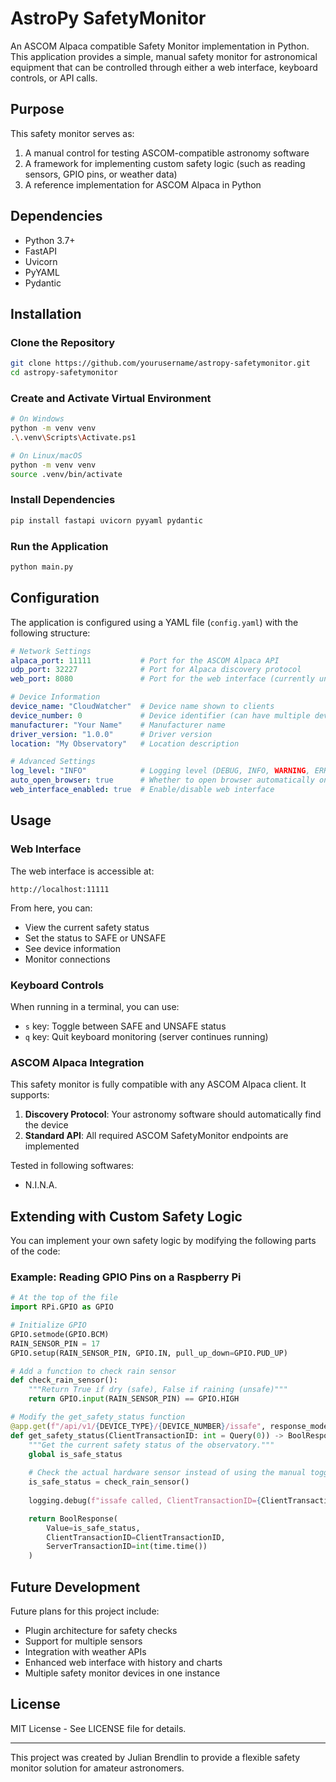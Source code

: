 # AstroPy SafetyMonitor

An ASCOM Alpaca compatible Safety Monitor implementation in Python. This application provides a simple, manual safety monitor for astronomical equipment that can be controlled through either a web interface, keyboard controls, or API calls.

## Purpose

This safety monitor serves as:
1. A manual control for testing ASCOM-compatible astronomy software
2. A framework for implementing custom safety logic (such as reading sensors, GPIO pins, or weather data)
3. A reference implementation for ASCOM Alpaca in Python

## Dependencies

* Python 3.7+
* FastAPI
* Uvicorn
* PyYAML
* Pydantic

## Installation

### Clone the Repository

```bash
git clone https://github.com/yourusername/astropy-safetymonitor.git
cd astropy-safetymonitor
```

### Create and Activate Virtual Environment

```bash
# On Windows
python -m venv venv
.\.venv\Scripts\Activate.ps1

# On Linux/macOS
python -m venv venv
source .venv/bin/activate
```

### Install Dependencies

```bash
pip install fastapi uvicorn pyyaml pydantic
```

### Run the Application

```bash
python main.py
```

## Configuration

The application is configured using a YAML file (`config.yaml`) with the following structure:

```yaml
# Network Settings
alpaca_port: 11111           # Port for the ASCOM Alpaca API
udp_port: 32227              # Port for Alpaca discovery protocol
web_port: 8080               # Port for the web interface (currently unused)

# Device Information
device_name: "CloudWatcher"  # Device name shown to clients
device_number: 0             # Device identifier (can have multiple devices)
manufacturer: "Your Name"    # Manufacturer name
driver_version: "1.0.0"      # Driver version
location: "My Observatory"   # Location description

# Advanced Settings
log_level: "INFO"            # Logging level (DEBUG, INFO, WARNING, ERROR, CRITICAL)
auto_open_browser: true      # Whether to open browser automatically on startup
web_interface_enabled: true  # Enable/disable web interface
```

## Usage

### Web Interface

The web interface is accessible at:
```
http://localhost:11111
```

From here, you can:
* View the current safety status
* Set the status to SAFE or UNSAFE
* See device information
* Monitor connections

### Keyboard Controls

When running in a terminal, you can use:
* `s` key: Toggle between SAFE and UNSAFE status
* `q` key: Quit keyboard monitoring (server continues running)

### ASCOM Alpaca Integration

This safety monitor is fully compatible with any ASCOM Alpaca client. It supports:

1. **Discovery Protocol**: Your astronomy software should automatically find the device
2. **Standard API**: All required ASCOM SafetyMonitor endpoints are implemented

Tested in following softwares:
* N.I.N.A.

## Extending with Custom Safety Logic

You can implement your own safety logic by modifying the following parts of the code:

### Example: Reading GPIO Pins on a Raspberry Pi

```python
# At the top of the file
import RPi.GPIO as GPIO

# Initialize GPIO
GPIO.setmode(GPIO.BCM)
RAIN_SENSOR_PIN = 17
GPIO.setup(RAIN_SENSOR_PIN, GPIO.IN, pull_up_down=GPIO.PUD_UP)

# Add a function to check rain sensor
def check_rain_sensor():
    """Return True if dry (safe), False if raining (unsafe)"""
    return GPIO.input(RAIN_SENSOR_PIN) == GPIO.HIGH

# Modify the get_safety_status function
@app.get(f"/api/v1/{DEVICE_TYPE}/{DEVICE_NUMBER}/issafe", response_model=BoolResponse)
def get_safety_status(ClientTransactionID: int = Query(0)) -> BoolResponse:
    """Get the current safety status of the observatory."""
    global is_safe_status
    
    # Check the actual hardware sensor instead of using the manual toggle
    is_safe_status = check_rain_sensor()
    
    logging.debug(f"issafe called, ClientTransactionID={ClientTransactionID}, is_safe={is_safe_status}")

    return BoolResponse(
        Value=is_safe_status,
        ClientTransactionID=ClientTransactionID,
        ServerTransactionID=int(time.time())
    )
```

## Future Development

Future plans for this project include:
* Plugin architecture for safety checks
* Support for multiple sensors
* Integration with weather APIs
* Enhanced web interface with history and charts
* Multiple safety monitor devices in one instance

## License

MIT License - See LICENSE file for details.

---

This project was created by Julian Brendlin to provide a flexible safety monitor solution for amateur astronomers.
